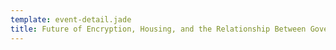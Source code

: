 ```yaml
---
template: event-detail.jade
title: Future of Encryption, Housing, and the Relationship Between Government and Silicon Valley
---
```

